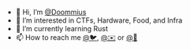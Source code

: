 - 👋 Hi, I’m [@Doommius](https://github.com/Doommius)
- 👀 I’m interested in CTFs, Hardware, Food, and Infra
- 🌱 I’m currently learning Rust 
- 📫 How to reach me [@🐦](https://twitter.com/doommius), [@✉️](mailto:github@doommius.com) or [@📸](https://instagram.com/doommius)

<!---
Doommius/Doommius is a ✨ special ✨ repository because its `README.md` (this file) appears on your GitHub profile.
You can click the Preview link to take a look at your changes.
--->
